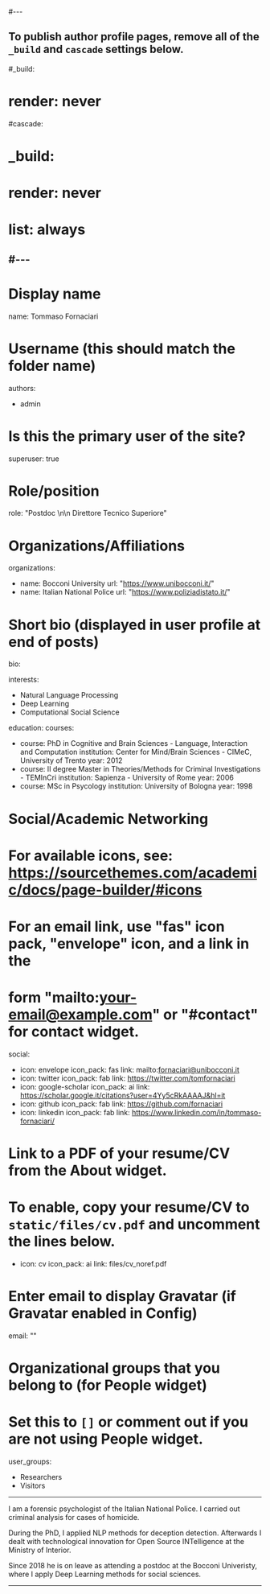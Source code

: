 #---
## To publish author profile pages, remove all of the `_build` and `cascade` settings below.
#_build:
#  render: never
#cascade:
#  _build:
#    render: never
#    list: always
#---
---
# Display name
name: Tommaso Fornaciari

# Username (this should match the folder name)
authors:
- admin

# Is this the primary user of the site?
superuser: true

# Role/position
role: "Postdoc \n\n Direttore Tecnico Superiore"

# Organizations/Affiliations
organizations:
- name: Bocconi University
  url: "https://www.unibocconi.it/"
- name: Italian National Police
  url: "https://www.poliziadistato.it/"

# Short bio (displayed in user profile at end of posts)
bio: 

interests:
- Natural Language Processing
- Deep Learning
- Computational Social Science

education:
  courses:
  - course: PhD in Cognitive and Brain Sciences - Language, Interaction and Computation
    institution: Center for Mind/Brain Sciences - CIMeC, University of Trento
    year: 2012
  - course: II degree Master in Theories/Methods for Criminal Investigations - TEMInCri
    institution: Sapienza - University of Rome
    year: 2006
  - course: MSc in Psycology
    institution: University of Bologna
    year: 1998

# Social/Academic Networking
# For available icons, see: https://sourcethemes.com/academic/docs/page-builder/#icons
#   For an email link, use "fas" icon pack, "envelope" icon, and a link in the
#   form "mailto:your-email@example.com" or "#contact" for contact widget.
social:
- icon: envelope
  icon_pack: fas
  link: mailto:fornaciari@unibocconi.it
- icon: twitter
  icon_pack: fab
  link: https://twitter.com/tomfornaciari
- icon: google-scholar
  icon_pack: ai
  link: https://scholar.google.it/citations?user=4Yy5cRkAAAAJ&hl=it
- icon: github
  icon_pack: fab
  link: https://github.com/fornaciari
- icon: linkedin
  icon_pack: fab
  link: https://www.linkedin.com/in/tommaso-fornaciari/
# Link to a PDF of your resume/CV from the About widget.
# To enable, copy your resume/CV to `static/files/cv.pdf` and uncomment the lines below.
- icon: cv
  icon_pack: ai
  link: files/cv_noref.pdf

# Enter email to display Gravatar (if Gravatar enabled in Config)
email: ""

# Organizational groups that you belong to (for People widget)
#   Set this to `[]` or comment out if you are not using People widget.
user_groups:
- Researchers
- Visitors
---

I am a forensic psychologist of the Italian National Police.
I carried out criminal analysis for cases of homicide.

During the PhD, I applied NLP methods for deception detection.
Afterwards I dealt with technological innovation for Open Source INTelligence at the Ministry of Interior.

Since 2018 he is on leave as attending a postdoc at the Bocconi Univeristy, where I apply Deep Learning methods for social sciences.

---
